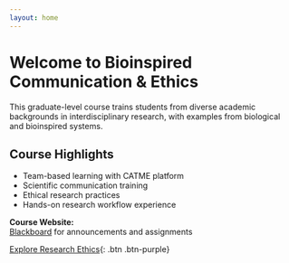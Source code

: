 ```yaml
---
layout: home
---
```


# Welcome to Bioinspired Communication & Ethics

This graduate-level course trains students from diverse academic backgrounds in interdisciplinary research, with examples from biological and bioinspired systems. 

## Course Highlights
- Team-based learning with CATME platform
- Scientific communication training
- Ethical research practices
- Hands-on research workflow experience

**Course Website:**  
[Blackboard](https://blackboard.syr.edu) for announcements and assignments

[Explore Research Ethics](/ethics){: .btn .btn-purple}
